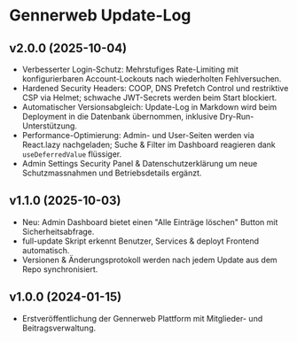 # Gennerweb Update-Log

## v2.0.0 (2025-10-04)
- Verbesserter Login-Schutz: Mehrstufiges Rate-Limiting mit konfigurierbaren Account-Lockouts nach wiederholten Fehlversuchen.
- Hardened Security Headers: COOP, DNS Prefetch Control und restriktive CSP via Helmet; schwache JWT-Secrets werden beim Start blockiert.
- Automatischer Versionsabgleich: Update-Log in Markdown wird beim Deployment in die Datenbank übernommen, inklusive Dry-Run-Unterstützung.
- Performance-Optimierung: Admin- und User-Seiten werden via React.lazy nachgeladen; Suche & Filter im Dashboard reagieren dank `useDeferredValue` flüssiger.
- Admin Settings Security Panel & Datenschutzerklärung um neue Schutzmassnahmen und Betriebsdetails ergänzt.

## v1.1.0 (2025-10-03)
- Neu: Admin Dashboard bietet einen "Alle Einträge löschen" Button mit Sicherheitsabfrage.
- full-update Skript erkennt Benutzer, Services & deployt Frontend automatisch.
- Versionen & Änderungsprotokoll werden nach jedem Update aus dem Repo synchronisiert.

## v1.0.0 (2024-01-15)
- Erstveröffentlichung der Gennerweb Plattform mit Mitglieder- und Beitragsverwaltung.
